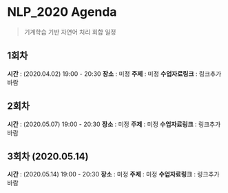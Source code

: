 # NLP_2020 Agenda
> 기계학습 기반 자연어 처리 회합 일정

## 1회차
**시간** : (2020.04.02) 19:00 - 20:30
**장소** : 미정
**주제** : 미정
**수업자료링크** : 링크추가바람

## 2회차
**시간** : (2020.05.07) 19:00 - 20:30
**장소** : 미정
**주제** : 미정
**수업자료링크** : 링크추가바람

## 3회차 (2020.05.14)
**시간** : (2020.05.14) 19:00 - 20:30
**장소** : 미정
**주제** : 미정
**수업자료링크** : 링크추가바람
